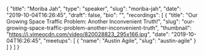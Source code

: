 {
  "title": "Moriba Jah",
  "type": "speaker",
  "slug": "moriba-jah",
  "date": "2019-10-04T16:26:45",
  "draft": false,
  "bio": "",
  "recordings": [
    {
      "title": "Our Growing Space Traffic Problem: Another Inconvenient Truth!",
      "slug": "our-growing-space-traffic-problem-another-inconvenient-truth",
      "thumbnail": "https://i.vimeocdn.com/video/820028823_295x166.jpg",
      "date": "2019-10-04T16:26:45",
      "meetups": [
        {
          "name": "Austin Agile",
          "slug": "austin-agile"
        }
      ]
    }
  ]
}